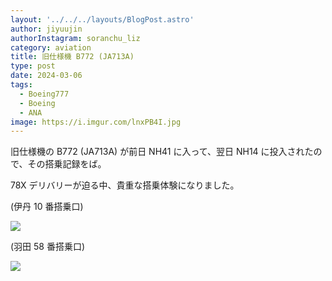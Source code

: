 ```yaml
---
layout: '../../../layouts/BlogPost.astro'
author: jiyuujin
authorInstagram: soranchu_liz
category: aviation
title: 旧仕様機 B772 (JA713A)
type: post
date: 2024-03-06
tags:
  - Boeing777
  - Boeing
  - ANA
image: https://i.imgur.com/lnxPB4I.jpg
---
```


旧仕様機の B772 (JA713A) が前日 NH41 に入って、翌日 NH14 に投入されたので、その搭乗記録をば。

78X デリバリーが迫る中、貴重な搭乗体験になりました。

(伊丹 10 番搭乗口)

![](/assets/img/20240306/JA713A_1.JPG)

(羽田 58 番搭乗口)

![](/assets/img/20240306/JA713A_3.JPG)
